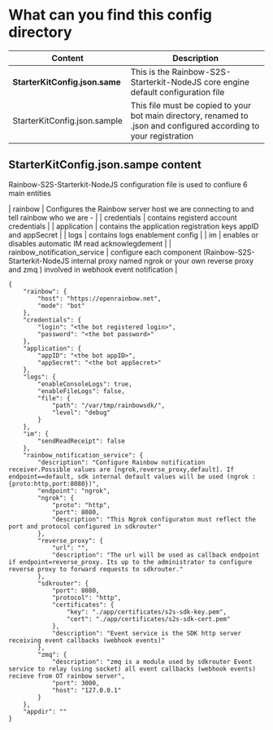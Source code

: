 # What can you find this config directory

| Content | Description |
|------|-------------|
| **StarterKitConfig.json.same** | This is the Rainbow-S2S-Starterkit-NodeJS core engine default configuration file |
| StarterKitConfig.json.sample | This file must be copied to your bot main directory, renamed to <whatever>.json and configured according to your registration  |

## StarterKitConfig.json.sampe content

Rainbow-S2S-Starterkit-NodeJS  configuration file is used to confiure 6 main entities

| rainbow | Configures the Rainbow server host we are connecting to and tell rainbow who we are - |
| credentials | contains registerd account credentials |
| application | contains the application registration keys appID and appSecret |
| logs | contains logs enablement config |
| im | enables or disables automatic IM read acknowlegdement |
| rainbow_notification_service | configure each component (Rainbow-S2S-Starterkit-NodeJS internal proxy named ngrok or your own reverse proxy and zmq ) involved in webhook event notification |

```
{
    "rainbow": {
        "host": "https://openrainbow.net",
        "mode": "bot"
    },
    "credentials": {
        "login": "<the bot registered login>",
        "password": "<the bot password>"
    },
    "application": {
        "appID": "<the bot appID>",
        "appSecret": "<the bot appSecret>"
    },
    "logs": {
        "enableConsoleLogs": true,
        "enableFileLogs": false,
        "file": {
            "path": "/var/tmp/rainbowsdk/",
            "level": "debug"
        }
    },
    "im": {
        "sendReadReceipt": false
    },
    "rainbow_notification_service": {
        "description": "Configure Rainbow notification receiver.Possible values are [ngrok,reverse_proxy,default]. If endpoint==default, sdk internal default values will be used (ngrok :{proto:http,port:8080})",
        "endpoint": "ngrok",
        "ngrok": {
            "proto": "http",
            "port": 8080,
            "description": "This Ngrok configuraton must reflect the port and protocol configured in sdkrouter"
        },
        "reverse_proxy": {
            "url": "",
            "description": "The url will be used as callback endpoint if endpoint=reverse_proxy. Its up to the administrator to configure reverse proxy to forward requests to sdkrouter."
        },
        "sdkrouter": {
            "port": 8080,
            "protocol": "http",
            "certificates": {
                "key": "./app/certificates/s2s-sdk-key.pem",
                "cert": "./app/certificates/s2s-sdk-cert.pem"
            },
            "description": "Event service is the SDK http server receiving event callbacks (webhook events)"
        },
        "zmq": {
            "description": "zmq is a module used by sdkrouter Event service to relay (using socket) all event callbacks (webhook events) recieve from OT rainbow server",
            "port": 3000,
            "host": "127.0.0.1"
        }
    },
    "appdir": ""
}
```
